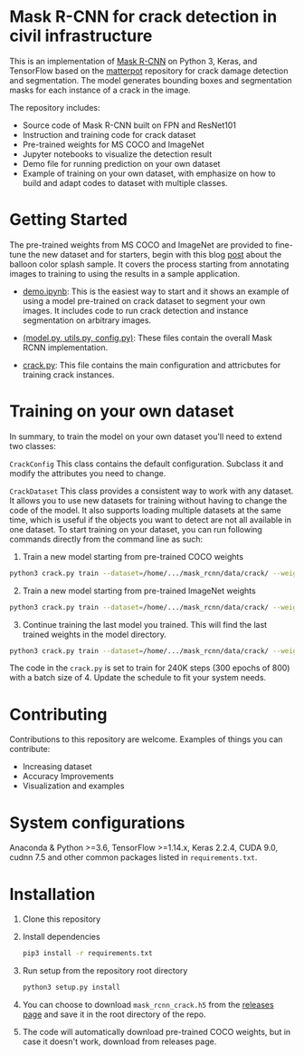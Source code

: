 # Mask R-CNN for crack detection in civil infrastructure
This is an implementation of [Mask R-CNN](https://arxiv.org/abs/1703.06870) on Python 3, Keras, and TensorFlow based on the [matterpot](https://github.com/matterport/Mask_RCNN) repository for crack damage detection and segmentation. The model generates bounding boxes and segmentation masks for each instance of a crack in the image.

The repository includes:
* Source code of Mask R-CNN built on FPN and ResNet101
* Instruction and training code for crack dataset
* Pre-trained weights for MS COCO and ImageNet
* Jupyter notebooks to visualize the detection result
* Demo file for running prediction on your own dataset
* Example of training on your own dataset, with emphasize on how to build and adapt codes to dataset with multiple classes.

# Getting Started
The pre-trained weights from MS COCO and ImageNet are provided to fine-tune the new dataset and for starters, begin with this blog [post](https://engineering.matterport.com/splash-of-color-instance-segmentation-with-mask-r-cnn-and-tensorflow-7c761e238b46) about the balloon color splash sample. It covers the process starting from annotating images to training to using the results in a sample application.

* [demo.ipynb](https://github.com/rakehsaleem/Custom_Mask_RCNN/blob/master/crack/demo.ipynb): This is the easiest way to start and it shows an example of using a model pre-trained on crack dataset to segment your own images. It includes code to run crack detection and instance segmentation on arbitrary images.
* [(model.py, utils.py, config.py)](https://github.com/rakehsaleem/Custom_Mask_RCNN/tree/master/mrcnn): These files contain the overall Mask RCNN implementation.

* [crack.py](https://github.com/rakehsaleem/Custom_Mask_RCNN/blob/master/crack/crack.py): This file contains the main configuration and attricbutes for training crack instances.

# Training on your own dataset
In summary, to train the model on your own dataset you'll need to extend two classes:

```CrackConfig``` This class contains the default configuration. Subclass it and modify the attributes you need to change.

```CrackDataset``` This class provides a consistent way to work with any dataset. It allows you to use new datasets for training without having to change the code of the model. It also supports loading multiple datasets at the same time, which is useful if the objects you want to detect are not all available in one dataset.
To start training on your dataset, you can run following commands directly from the command line as such:

1. Train a new model starting from pre-trained COCO weights
```bash
python3 crack.py train --dataset=/home/.../mask_rcnn/data/crack/ --weights=coco  
```
2. Train a new model starting from pre-trained ImageNet weights
```bash
python3 crack.py train --dataset=/home/.../mask_rcnn/data/crack/ --weights=imagenet
```
3. Continue training the last model you trained. This will find the last trained weights in the model directory.
```bash
python3 crack.py train --dataset=/home/.../mask_rcnn/data/crack/ --weights=last
```
The code in the ```crack.py``` is set to train for 240K steps (300 epochs of 800) with a batch size of 4. Update the schedule to fit your system needs. 

# Contributing
Contributions to this repository are welcome. Examples of things you can contribute:

* Increasing dataset
* Accuracy Improvements
* Visualization and examples

# System configurations
Anaconda & Python >=3.6, TensorFlow >=1.14.x, Keras 2.2.4, CUDA 9.0, cudnn 7.5 and other common packages listed in ```requirements.txt```.

# Installation
1. Clone this repository
2. Install dependencies

   ```bash
   pip3 install -r requirements.txt
   ```

3. Run setup from the repository root directory

   ```bash
   python3 setup.py install
   ```
4. You can choose to download ```mask_rcnn_crack.h5``` from the [releases page](https://github.com/rakehsaleem/Custom_Mask_RCNN/releases) and save it in the root directory of the repo.
5. The code will automatically download pre-trained COCO weights, but in case it doesn't work, download from releases page.
